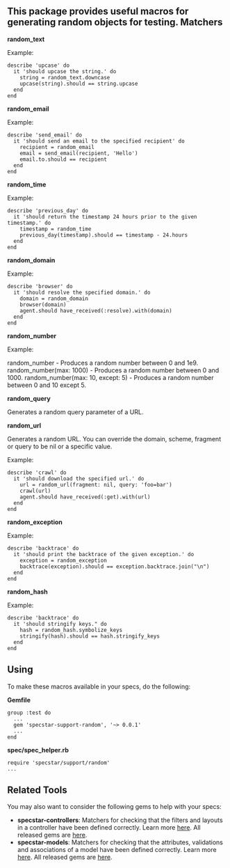 This package provides useful macros for generating random objects for testing.
Matchers
--------
**random_text**

Example:

    describe 'upcase' do
      it 'should upcase the string.' do
        string = random_text.downcase
        upcase(string).should == string.upcase
      end
    end

**random_email**

Example:

    describe 'send_email' do
      it 'should send an email to the specified recipient' do
        recipient = random_email
        email = send_email(recipient, 'Hello')
        email.to.should == recipient
      end
    end

**random_time**

Example:

    describe 'previous_day' do
      it 'should return the timestamp 24 hours prior to the given timestamp.' do
        timestamp = random_time
        previous_day(timestamp).should == timestamp - 24.hours
      end
    end

**random_domain**

Example:

    describe 'browser' do
      it 'should resolve the specified domain.' do
        domain = random_domain
        browser(domain)
        agent.should have_received(:resolve).with(domain)
      end
    end

**random_number**

Example:

   random_number - Produces a random number between 0 and 1e9.
   random_number(max: 1000) - Produces a random number between 0 and 1000.
   random_number(max: 10, except: 5) - Produces a random number between 0 and 10 except 5.

**random_query**

Generates a random query parameter of a URL.

**random_url**

Generates a random URL. You can override the domain, scheme, fragment or query to be nil or a specific value.

Example:

    describe 'crawl' do
      it 'should download the specified url.' do
        url = random_url(fragment: nil, query: 'foo=bar')
        crawl(url)
        agent.should have_received(:get).with(url)
      end
    end

**random_exception**

Example:

    describe 'backtrace' do
      it 'should print the backtrace of the given exception.' do
        exception = random_exception
        backtrace(exception).should == exception.backtrace.join("\n")
      end
    end

**random_hash**

Example:

    describe 'backtrace' do
      it 'should stringify keys." do
        hash = random_hash.symbolize_keys
       	stringify(hash).should == hash.stringify_keys
      end
    end

Using
-----
To make these macros available in your specs, do the following:

**Gemfile**

    group :test do
      ...
      gem 'specstar-support-random', '~> 0.0.1'
      ...
    end

**spec/spec_helper.rb**

    require 'specstar/support/random'
    ...

Related Tools
-------------
You may also want to consider the following gems to help with your specs:
 
* **specstar-controllers**: Matchers for checking that the filters and layouts in a controller have been defined correctly. Learn more [here](https://github.com/sujoyg/specstar-controllers 'Github').
All released gems are [here](http://rubygems.org/gems/specstar-controllers).
* **specstar-models**: Matchers for checking that the attributes, validations and associations of a model have been defined correctly.  Learn more [here](https://github.com/sujoyg/specstar-models 'Github'). All released gems are [here](http://rubygems.org/gems/specstar-models).

 

